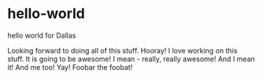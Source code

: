 # hello-world
hello world for Dallas

Looking forward to doing all of this stuff. Hooray!
I love working on this stuff. It is going to be awesome!
I mean - really, really awesome!
And I mean it!
And me too!
Yay!
Foobar the foobat!